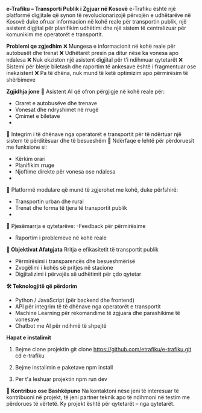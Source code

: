 **e-Trafiku – Transporti Publik i Zgjuar në Kosovë**
e-Trafiku është një platformë digjitale që synon të revolucionarizojë përvojën e udhëtarëve në Kosovë duke ofruar informacion në kohë reale për transportin publik, një asistent digjital për planifikim udhëtimi dhe një sistem të centralizuar për komunikim me operatorët e transportit.

**Problemi qe zgjedhim**
❌ Mungesa e informacionit në kohë reale për autobusët dhe trenat
❌ Udhëtarët presin pa ditur nëse ka vonesa apo ndalesa
❌ Nuk ekziston një asistent digjital për t’i ndihmuar qytetarët
❌ Sistemi për blerje biletash dhe raportim të ankesave është i fragmentuar ose inekzistent
❌ Pa të dhëna, nuk mund të ketë optimizim apo përmirësim të shërbimeve

**Zgjidhja jone**
🤖 Asistent AI që ofron përgjigje në kohë reale për:
- Oraret e autobusëve dhe trenave
- Vonesat dhe ndryshimet në rrugë
- Çmimet e biletave
- 
🔄 Integrim i të dhënave nga operatorët e transportit për të ndërtuar një sistem të përditësuar dhe të besueshëm
📱 Ndërfaqe e lehtë për përdoruesit me funksione si:
- Kërkim orari
- Planifikim rruge
- Njoftime direkte për vonesa ose ndalesa
- 
🧩 Platformë modulare që mund të zgjerohet me kohë, duke përfshirë:
- Transportin urban dhe rural
- Trenat dhe forma të tjera të transportit publik
- 
📢 Pjesëmarrja e qytetarëve:
-Feedback për përmirësime
- Raportim i problemeve në kohë reale

**🚀 Objektivat Afatgjata**
Rritja e efikasitetit të transportit publik
- Përmirësimi i transparencës dhe besueshmërisë
- Zvogëlimi i kohës së pritjes në stacione
- Digjitalizimi i përvojës së udhëtimit për çdo qytetar

**🛠️ Teknologjitë që përdorim**
- Python / JavaScript (për backend dhe frontend)
- API për integrim të të dhënave nga operatorët e transportit
- Machine Learning për rekomandime të zgjuara dhe parashikime të vonesave
- Chatbot me AI për ndihmë të shpejtë

**Hapat e instalimit**
1. Bejme clone projektin
   git clone https://github.com/etrafiku/e-trafiku.git
   cd e-trafiku

2. Bejme instalimin e paketave
   npm install

3. Per t'a leshuar projektin
   npm run dev
   
**🤝 Kontribuo ose Bashkëpuno**
Na kontaktoni nëse jeni të interesuar të kontribuoni në projekt, të jeni partner teknik apo të ndihmoni në testim me përdorues të vërtetë. Ky projekt është për qytetarët – nga qytetarët.

